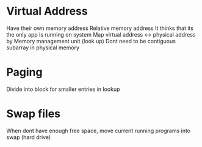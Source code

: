 # Virtual Address
Have their own memory address
Relative memory address
It thinks that its the only app is running on system
Map virtual address <-> physical address by Memory management unit (look up)
Dont need to be contiguous subarray in physical memory

# Paging
Divide into block for smaller entries in lookup

# Swap files
When dont have enough free space, move current running programs into swap (hard drive)
